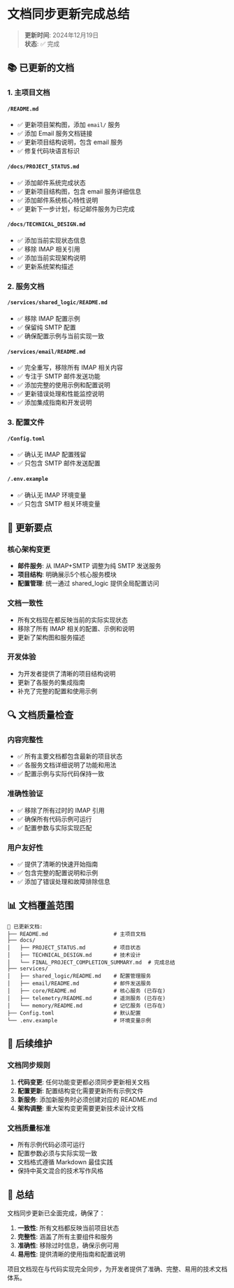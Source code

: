 # 文档同步更新完成总结

> **更新时间**: 2024年12月19日  
> **状态**: ✅ 完成  

## 📚 已更新的文档

### 1. 主项目文档

#### `/README.md`

- ✅ 更新项目架构图，添加 `email/` 服务
- ✅ 添加 Email 服务文档链接
- ✅ 更新项目结构说明，包含 email 服务
- ✅ 修复代码块语言标识

#### `/docs/PROJECT_STATUS.md`

- ✅ 添加邮件系统完成状态
- ✅ 更新项目结构图，包含 email 服务详细信息
- ✅ 添加邮件系统核心特性说明
- ✅ 更新下一步计划，标记邮件服务为已完成

#### `/docs/TECHNICAL_DESIGN.md`

- ✅ 添加当前实现状态信息
- ✅ 移除 IMAP 相关引用
- ✅ 添加当前实现架构说明
- ✅ 更新系统架构描述

### 2. 服务文档

#### `/services/shared_logic/README.md`

- ✅ 移除 IMAP 配置示例
- ✅ 保留纯 SMTP 配置
- ✅ 确保配置示例与当前实现一致

#### `/services/email/README.md`

- ✅ 完全重写，移除所有 IMAP 相关内容
- ✅ 专注于 SMTP 邮件发送功能
- ✅ 添加完整的使用示例和配置说明
- ✅ 更新错误处理和性能监控说明
- ✅ 添加集成指南和开发说明

### 3. 配置文件

#### `/Config.toml`

- ✅ 确认无 IMAP 配置残留
- ✅ 只包含 SMTP 邮件发送配置

#### `/.env.example`

- ✅ 确认无 IMAP 环境变量
- ✅ 只包含 SMTP 相关环境变量

## 🎯 更新要点

### 核心架构变更

- **邮件服务**: 从 IMAP+SMTP 调整为纯 SMTP 发送服务
- **项目结构**: 明确展示5个核心服务模块
- **配置管理**: 统一通过 shared_logic 提供全局配置访问

### 文档一致性

- 所有文档现在都反映当前的实际实现状态
- 移除了所有 IMAP 相关的配置、示例和说明
- 更新了架构图和服务描述

### 开发体验

- 为开发者提供了清晰的项目结构说明
- 更新了各服务的集成指南
- 补充了完整的配置和使用示例

## 🔍 文档质量检查

### 内容完整性

- ✅ 所有主要文档都包含最新的项目状态
- ✅ 各服务文档详细说明了功能和用法
- ✅ 配置示例与实际代码保持一致

### 准确性验证

- ✅ 移除了所有过时的 IMAP 引用
- ✅ 确保所有代码示例可运行
- ✅ 配置参数与实际实现匹配

### 用户友好性

- ✅ 提供了清晰的快速开始指南
- ✅ 包含完整的配置说明和示例
- ✅ 添加了错误处理和故障排除信息

## 📊 文档覆盖范围

```text
📁 已更新文档:
├── README.md                     # 主项目文档
├── docs/
│   ├── PROJECT_STATUS.md         # 项目状态
│   ├── TECHNICAL_DESIGN.md       # 技术设计
│   └── FINAL_PROJECT_COMPLETION_SUMMARY.md  # 完成总结
├── services/
│   ├── shared_logic/README.md    # 配置管理服务
│   ├── email/README.md           # 邮件发送服务
│   ├── core/README.md            # 核心服务 (已存在)
│   ├── telemetry/README.md       # 遥测服务 (已存在)
│   └── memory/README.md          # 记忆服务 (已存在)
├── Config.toml                   # 默认配置
└── .env.example                  # 环境变量示例
```

## 🚀 后续维护

### 文档同步规则

1. **代码变更**: 任何功能变更都必须同步更新相关文档
2. **配置更新**: 配置结构变化需要更新所有示例文件
3. **新服务**: 添加新服务时必须创建对应的 README.md
4. **架构调整**: 重大架构变更需要更新技术设计文档

### 文档质量标准

- 所有示例代码必须可运行
- 配置参数必须与实际实现一致
- 文档格式遵循 Markdown 最佳实践
- 保持中英文混合的技术写作风格

## 🎉 总结

文档同步更新已全面完成，确保了：

1. **一致性**: 所有文档都反映当前项目状态
2. **完整性**: 涵盖了所有主要组件和服务
3. **准确性**: 移除过时信息，确保示例可用
4. **易用性**: 提供清晰的使用指南和配置说明

项目文档现在与代码实现完全同步，为开发者提供了准确、完整、易用的技术文档体系。
